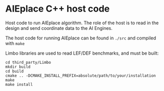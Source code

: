 # AIEplace C++ host code

Host code to run AIEplace algorithm. The role of the host is to read in the design and send coordinate data to the AI Engines.

The host code for running AIEplace can be found in `./src` and compiled with `make`

Limbo libraries are used to read LEF/DEF benchmarks, and must be built:

    cd third_party/Limbo
    mkdir build
    cd build
    cmake .. -DCMAKE_INSTALL_PREFIX=absolute/path/to/your/installation
    make
    make install 